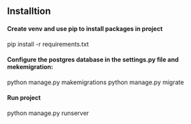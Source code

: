 ## Installtion
#### Create venv and use pip to install packages in project
pip install -r requirements.txt

#### Configure the postgres database in the settings.py file and mekemigration:
python manage.py makemigrations
python manage.py migrate

#### Run project
python manage.py runserver
